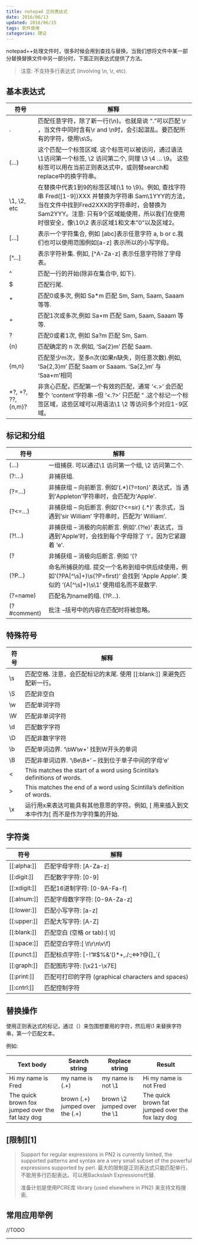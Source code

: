 ```yaml
---
title: notepad 正则表达式
date: 2016/06/13
updated: 2016/06/15
tags: 软件使用
categories: 随记
---
```


notepad++处理文件时，很多时候会用到查找与替换。当我们想将文件中某一部分替换替换文件中另一部分时，下面正则表达式提供了方法。

>   注意: 不支持多行表达式 (involving \n, \r, etc).

## 基本表达式

| 符号               | 解释                                                                                                                                                                                                                                           |
| ------------------ | ---------------------------------------------------------------------------------------------------------------------------------------------------------------------------------------------------------------------------------------------- |
| .                  | 匹配任意字符，除了新一行(\n)。也就是说 “.”可以匹配 \r ，当文件中同时含有\r and \n时，会引起混乱。要匹配所有的字符，使用\s\S。                                                                                                                  |
| (…)                | 这个匹配一个标签区域. 这个标签可以被访问，通过语法 \1访问第一个标签, \2 访问第二个, 同理 \3 \4 … \9。 这些标签可以用在当前正则表达式中，或则替search和replace中的换字符串。                                                                    |
| \1, \2, etc        | 在替换中代表1到9的标签区域(\1 to \9)。例如, 查找字符串 Fred([1-9])XXX 并替换为字符串 Sam\1YYY的方法，当在文件中找到Fred2XXX的字符串时，会替换为Sam2YYY。注意: 只有9个区域能使用，所以我们在使用时很安全，像\10\2 表示区域1和文本”0”以及区域2。 |
| […]                | 表示一个字符集合, 例如 [abc]表示任意字符 a, b or c.我们也可以使用范围例如[a-z] 表示所以的小写字母。                                                                                                                                            |
| [^…]               | 表示字符补集. 例如, [^A-Za-z] 表示任意字符除了字母表。                                                                                                                                                                                         |
| ^                  | 匹配一行的开始(除非在集合中, 如下).                                                                                                                                                                                                            |
| $                  | 匹配行尾.                                                                                                                                                                                                                                      |
| *                  | 匹配0或多次, 例如 Sa*m 匹配 Sm, Sam, Saam, Saaam 等等.                                                                                                                                                                                         |
| +                  | 匹配1次或多次,例如 Sa+m 匹配 Sam, Saam, Saaam 等等.                                                                                                                                                                                            |
| ?                  | 匹配0或者1次, 例如 Sa?m 匹配 Sm, Sam.                                                                                                                                                                                                          |
| {n}                | 匹配确定的 n 次.例如, ‘Sa{2}m’ 匹配 Saam.                                                                                                                                                                                                      |
| {m,n}              | 匹配至少m次，至多n次(如果n缺失，则任意次数).例如, ‘Sa{2,3}m’ 匹配 Saam or Saaam. ‘Sa{2,}m’ 与 ‘Saa+m’相同                                                                                                                                      |
| *?, +?, ??, {n,m}? | 非贪心匹配，匹配第一个有效的匹配，通常 ‘<.>’ 会匹配整个 ‘content’字符串 –但 ‘<.?>’ 只匹配 ” .这个标记一个标签区域，这些区域可以用语法\1 \2 等访问多个对应1-9区域。                                                                             |

## 标记和分组

| 符号        | 解释                                                                                                                                         |
| ----------- | -------------------------------------------------------------------------------------------------------------------------------------------- |
| (…)         | 一组捕获. 可以通过\1 访问第一个组, \2 访问第二个.                                                                                            |
| (?:…)       | 非捕获组.                                                                                                                                    |
| (?=…)       | 非捕获组 – 向前断言. 例如’(.*)(?=ton)’ 表达式，当 遇到’Appleton’字符串时，会匹配为’Apple’.                                                   |
| (?<=…)      | 非捕获组 – 向后断言. 例如’(?<=sir) (.*)’ 表示式，当遇到’sir William’ 字符串时，匹配为’ William’.                                             |
| (?!…)       | 非捕获组 – 消极的向前断言. 例如’.(?!e)’ 表达式，当遇到’Apple’时，会找到每个字母除了 ‘l’，因为它紧跟着 ‘e’.                                   |
| (?          | 非捕获组 – 消极向后断言. 例如 ‘(?                                                                                                            |
| (?P…)       | 命名所捕获的组. 提交一个名称到组中供后续使用，例如’(?PA[^\s]+)\s(?P=first)’ 会找到 ‘Apple Apple’. 类似的 ‘(A[^\s]+)\s\1’ 使用组名而不是数字. |
| (?=name)    | 匹配名为name的组. (?P…).                                                                                                                     |
| (?#comment) | 批注 –括号中的内容在匹配时将被忽略。                                                                                                         |

## 特殊符号

| 符号 | 解释                                                                                       |
| ---- | ------------------------------------------------------------------------------------------ |
| \s   | 匹配空格. 注意，会匹配标记的末尾. 使用 [[:blank:]] 来避免匹配新一行。                      |
| \S   | 匹配非空白                                                                                 |
| \w   | 匹配单词字符                                                                               |
| \W   | 匹配非单词字符                                                                             |
| \d   | 匹配数字字符                                                                               |
| \D   | 匹配非数字字符                                                                             |
| \b   | 匹配单词边界. ‘\bW\w+’ 找到W开头的单词                                                     |
| \B   | 匹配非单词边界. ‘\Be\B+’ – 找到位于单子中间的字母’e’                                       |
| \<   | This matches the start of a word using Scintilla’s definitions of words.                   |
| >    | This matches the end of a word using Scintilla’s definition of words.                      |
| \x   | 运行用x来表达可能具有其他意思的字符。例如, [ 用来插入到文本中作为[ 而不是作为字符集的开始. |

## 字符类

| 符号         | 解释                                               |
| ------------ | -------------------------------------------------- |
| [[:alpha:]]  | 匹配字母字符: [A-Za-z]                             |
| [[:digit:]]  | 匹配数字字符: [0-9]                                |
| [[:xdigit:]] | 匹配16进制字符: [0-9A-Fa-f]                        |
| [[:alnum:]]  | 匹配字母数字字符: [0-9A-Za-z]                      |
| [[:lower:]]  | 匹配小写字符: [a-z]                                |
| [[:upper:]]  | 匹配大写字符: [A-Z]                                |
| [[:blank:]]  | 匹配空白 (空格 or tab):[ \t]                       |
| [[:space:]]  | 匹配空白字符:[ \t\r\n\v\f]                         |
| [[:punct:]]  | 匹配标点字符: [-!”#$%&’()*+,./:;<=>?@[]_`{         |
| [[:graph:]]  | 匹配图形字符: [\x21-\x7E]                          |
| [[:print:]]  | 匹配可打印的字符 (graphical characters and spaces) |
| [[:cntrl:]]  | 匹配控制字符                                       |

## 替换操作

使用正则表达式的标记，通过（）来包围想要用的字符，然后用\1 来替换字符串，第一个匹配文本。

例如:

| Text body                                        | Search string                   | Replace string              | Result                                           |
| ------------------------------------------------ | ------------------------------- | --------------------------- | ------------------------------------------------ |
| Hi my name is Fred                               | my name is (.+)                 | my name is not \1           | Hi my name is not Fred                           |
| The quick brown fox jumped over the fat lazy dog | brown (.+) jumped over the (.+) | brown \2 jumped over the \1 | The quick brown fat jumped over the fox lazy dog |

## [限制][1]

>   Support for regular expressions in PN2 is currently limited, the supported patterns and syntax are a very small subset of the powerful expressions supported by perl. 最大的限制是正则表达式只能匹配单行，不能用多行匹配表达。可以用Backslash Expressions代替.
>
>   准备计划是使用PCRE库 library (used elsewhere in PN2) 来支持文档搜索.

## 常用应用举例

//TODO

------

[^1]: http://www.pnotepad.org/docs/search/regular_expressions/

[^2]: https://www.cnblogs.com/deerchao/archive/2006/08/24/zhengzhe30fengzhongjiaocheng.html
